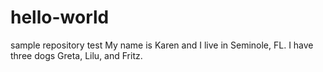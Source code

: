 # hello-world
sample repository test
My name is Karen and I live in Seminole, FL. I have three dogs Greta, Lilu, and Fritz.
